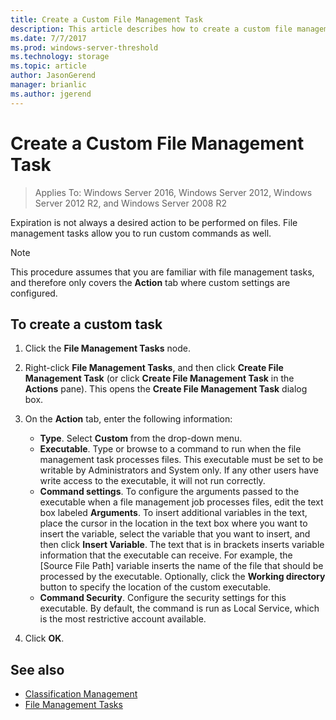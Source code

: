 ```yaml
---
title: Create a Custom File Management Task
description: This article describes how to create a custom file management task and custom tasks.
ms.date: 7/7/2017
ms.prod: windows-server-threshold
ms.technology: storage
ms.topic: article
author: JasonGerend
manager: brianlic
ms.author: jgerend
---
```


# Create a Custom File Management Task

> Applies To: Windows Server 2016, Windows Server 2012, Windows Server 2012 R2, and Windows Server 2008 R2

Expiration is not always a desired action to be performed on files. File management tasks allow you to run custom commands as well.

> [!Note]
> This procedure assumes that you are familiar with file management tasks, and therefore only covers the **Action** tab where custom settings are configured.

## To create a custom task

1.  Click the **File Management Tasks** node.

2.  Right-click **File Management Tasks**, and then click **Create File Management Task** (or click **Create File Management Task** in the **Actions** pane). This opens the **Create File Management Task** dialog box.

3.  On the **Action** tab, enter the following information:

    -   **Type**. Select **Custom** from the drop-down menu.
    -   **Executable**. Type or browse to a command to run when the file management task processes files. This executable must be set to be writable by Administrators and System only. If any other users have write access to the executable, it will not run correctly.
    -   **Command settings**. To configure the arguments passed to the executable when a file management job processes files, edit the text box labeled **Arguments**. To insert additional variables in the text, place the cursor in the location in the text box where you want to insert the variable, select the variable that you want to insert, and then click **Insert Variable**. The text that is in brackets inserts variable information that the executable can receive. For example, the \[Source File Path\] variable inserts the name of the file that should be processed by the executable. Optionally, click the **Working directory** button to specify the location of the custom executable.
    -   **Command Security**. Configure the security settings for this executable. By default, the command is run as Local Service, which is the most restrictive account available.

4.  Click **OK**.

## See also

-   [Classification Management](classification-management.md)
-   [File Management Tasks](file-management-tasks.md)


